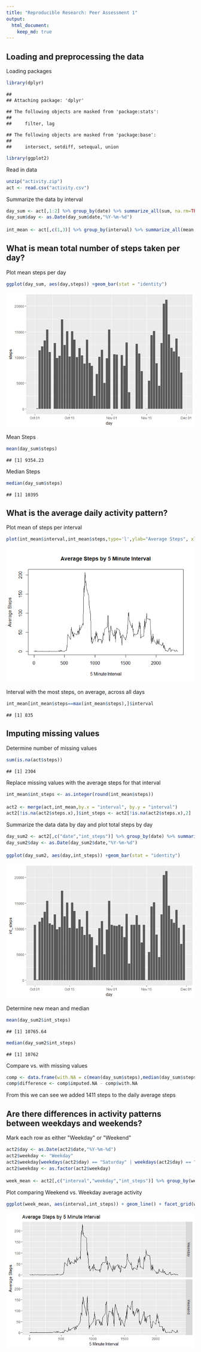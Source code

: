 ```yaml
---
title: "Reproducible Research: Peer Assessment 1"
output: 
  html_document:
    keep_md: true
---
```



## Loading and preprocessing the data

Loading packages

```r
library(dplyr)
```

```
## 
## Attaching package: 'dplyr'
```

```
## The following objects are masked from 'package:stats':
## 
##     filter, lag
```

```
## The following objects are masked from 'package:base':
## 
##     intersect, setdiff, setequal, union
```

```r
library(ggplot2)
```

Read in data


```r
unzip("activity.zip")
act <- read.csv("activity.csv")
```

Summarize the data by interval

```r
day_sum <- act[,1:2] %>% group_by(date) %>% summarize_all(sum, na.rm=TRUE)
day_sum$day <- as.Date(day_sum$date,"%Y-%m-%d")

int_mean <- act[,c(1,3)] %>% group_by(interval) %>% summarize_all(mean,na.rm=TRUE)
```


## What is mean total number of steps taken per day?

Plot mean steps per day

```r
ggplot(day_sum, aes(day,steps)) +geom_bar(stat = "identity")
```

![](PA1_template_files/figure-html/unnamed-chunk-4-1.png)<!-- -->

Mean Steps

```r
mean(day_sum$steps)
```

```
## [1] 9354.23
```
Median Steps

```r
median(day_sum$steps)
```

```
## [1] 10395
```


## What is the average daily activity pattern?

Plot mean of steps per interval

```r
plot(int_mean$interval,int_mean$steps,type='l',ylab="Average Steps", xlab="5 Minute Interval", main="Average Steps by 5 Minute Interval")
```

![](PA1_template_files/figure-html/unnamed-chunk-7-1.png)<!-- -->

Interval with the most steps, on average, across all days

```r
int_mean[int_mean$steps==max(int_mean$steps),]$interval
```

```
## [1] 835
```


## Imputing missing values

Determine number of missing values

```r
sum(is.na(act$steps))
```

```
## [1] 2304
```

Replace missing values with the average steps for that interval

```r
int_mean$int_steps <- as.integer(round(int_mean$steps))

act2 <- merge(act,int_mean,by.x = "interval", by.y = "interval")
act2[!is.na(act2$steps.x),]$int_steps <- act2[!is.na(act2$steps.x),2]
```

Summarize the data data by day and plot total steps by day

```r
day_sum2 <- act2[,c("date","int_steps")] %>% group_by(date) %>% summarize_all(sum, na.rm=TRUE)
day_sum2$day <- as.Date(day_sum2$date,"%Y-%m-%d")

ggplot(day_sum2, aes(day,int_steps)) +geom_bar(stat = "identity")
```

![](PA1_template_files/figure-html/unnamed-chunk-11-1.png)<!-- -->

Determine new mean and median

```r
mean(day_sum2$int_steps)
```

```
## [1] 10765.64
```

```r
median(day_sum2$int_steps)
```

```
## [1] 10762
```

Compare vs. with missing values

```r
comp <- data.frame(with.NA = c(mean(day_sum$steps),median(day_sum$steps)),imputed.NA = c(mean(day_sum2$int_steps),median(day_sum2$int_steps)), row.names = c("mean","median"))
comp$difference <- comp$imputed.NA - comp$with.NA
```

From this we can see we added 1411 steps to the daily average steps

## Are there differences in activity patterns between weekdays and weekends?

Mark each row as either "Weekday" or "Weekend"

```r
act2$day <- as.Date(act2$date,"%Y-%m-%d")
act2$weekday <- "Weekday"
act2$weekday[weekdays(act2$day) == "Saturday" | weekdays(act2$day) == "Sunday"] <- "Weekend"
act2$weekday <- as.factor(act2$weekday)

week_mean <- act2[,c("interval","weekday","int_steps")] %>% group_by(weekday, interval) %>% summarize_all(mean, na.rm=TRUE)
```

Plot comparing Weekend vs. Weekday average activity

```r
ggplot(week_mean, aes(interval,int_steps)) + geom_line() + facet_grid(weekday ~ .) + labs(title="Average Steps by 5 Minute Interval", x="5 Minute Interval", y="Average Steps")
```

![](PA1_template_files/figure-html/unnamed-chunk-15-1.png)<!-- -->
